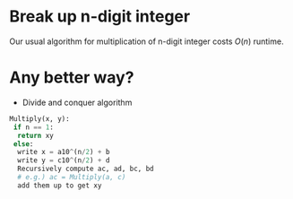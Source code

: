 # Break up n-digit integer

Our usual algorithm for multiplication of n-digit integer costs $O(n)$ runtime.

# Any better way?

- Divide and conquer algorithm

```py
Multiply(x, y):
 if n == 1:
  return xy
 else:
  write x = a10^(n/2) + b
  write y = c10^(n/2) + d
  Recursively compute ac, ad, bc, bd
  # e.g.) ac = Multiply(a, c)
  add them up to get xy
```
